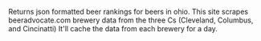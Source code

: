Returns json formatted beer rankings for beers in ohio.
This site scrapes beeradvocate.com brewery data from the three Cs (Cleveland, Columbus, and Cincinatti)
It'll cache the data from each brewery for a day.
